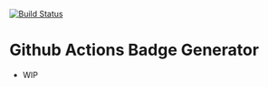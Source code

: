 [![Build Status](https://github.com/abtris/ga-badge/actions/workflows/node.js.yml/badge.svg)](https://github.com/abtris/ga-badge/actions)
# Github Actions Badge Generator

- WIP
